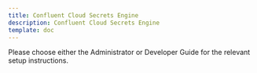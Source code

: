 ```yaml
---
title: Confluent Cloud Secrets Engine
description: Confluent Cloud Secrets Engine
template: doc
---
```

Please choose either the Administrator or Developer Guide for the relevant setup instructions.